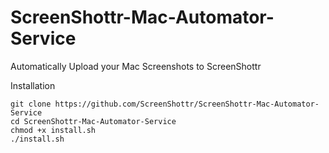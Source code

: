 # ScreenShottr-Mac-Automator-Service

Automatically Upload your Mac Screenshots to ScreenShottr

Installation

```
git clone https://github.com/ScreenShottr/ScreenShottr-Mac-Automator-Service
cd ScreenShottr-Mac-Automator-Service
chmod +x install.sh
./install.sh
```


